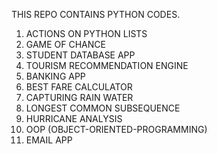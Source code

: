 THIS REPO CONTAINS PYTHON CODES.

  1. ACTIONS ON PYTHON LISTS
  2. GAME OF CHANCE
  3. STUDENT DATABASE APP
  4. TOURISM RECOMMENDATION ENGINE
  5. BANKING APP
  6. BEST FARE CALCULATOR
  7. CAPTURING RAIN WATER
  8. LONGEST COMMON SUBSEQUENCE
  9. HURRICANE ANALYSIS
  10. OOP (OBJECT-ORIENTED-PROGRAMMING)
  11. EMAIL APP
